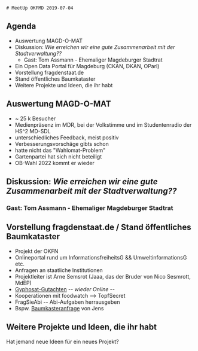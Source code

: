     # MeetUp OKFMD 2019-07-04

  ## Agenda

  - Auswertung MAGD-O-MAT
  - Diskussion: *Wie erreichen wir eine gute Zusammenarbeit mit der Stadtverwaltung??*
    - Gast: Tom Assmann - Ehemaliger Magdeburger Stadtrat
  - Ein Open Data Portal für Magdeburg (CKAN, DKAN, OParl)
  - Vorstellung fragdenstaat.de
  - Stand öffentliches Baumkataster
  - Weitere Projekte und Ideen, die ihr habt


  ## Auswertung MAGD-O-MAT 

  - ~ 25 k Besucher
  - Medienpräsenz im MDR, bei der Volkstimme und im Studentenradio der HS^2 MD-SDL
  - unterschiedliches Feedback, meist positiv
  - Verbesserungsvorschäge gibts schon
  - hatte nicht das "Wahlomat-Problem"
  - Gartenpartei hat sich nicht beteiligt
  - OB-Wahl 2022 kommt er wieder


  ## Diskussion: *Wie erreichen wir eine gute Zusammenarbeit mit der Stadtverwaltung??*
  ### Gast: Tom Assmann - Ehemaliger Magdeburger Stadtrat

  ## Vorstellung fragdenstaat.de / Stand öffentliches Baumkataster

  - Projekt der OKFN
  - Onlineportal rund um InformationsfreiheitsG && UmweltinformationsG etc.
  - Anfragen an staatliche Institutionen
  - Projektleiter ist Arne Semsrot (Jaaa, das der Bruder von Nico Sesmrott, MdEP)
  - [Gyphosat-Gutachten](https://fragdenstaat.de/aktionen/zensurheberrecht-2019/#mehr) -- *wieder Online* --
  - Kooperationen mit foodwatch --> TopfSecret
  - FragSieAbi -- Abi-Aufgaben herrausgeben
  - Bspw. [Baumkasteranfrage](https://fragdenstaat.de/anfrage/stadtbaumkataster-stadt-magdeburg-antrag-nach-uig/) von Jens

  ## Weitere Projekte und Ideen, die ihr habt

   Hat jemand neue Ideen für ein neues Projekt?
